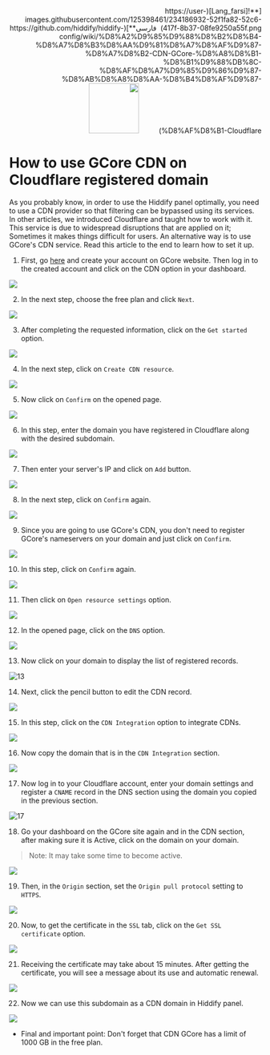 <div dir=rtl markdown=1>
[**![Lang_farsi](https://user-images.githubusercontent.com/125398461/234186932-52f1fa82-52c6-417f-8b37-08fe9250a55f.png) &nbsp;فارسی**](https://github.com/hiddify/hiddify-config/wiki/%D8%A2%D9%85%D9%88%D8%B2%D8%B4-%D8%A7%D8%B3%D8%AA%D9%81%D8%A7%D8%AF%D9%87-%D8%A7%D8%B2-CDN-GCore-%D8%A8%D8%B1-%D8%B1%D9%88%DB%8C-%D8%AF%D8%A7%D9%85%D9%86%D9%87-%D8%AB%D8%A8%D8%AA-%D8%B4%D8%AF%D9%87-%D8%AF%D8%B1-Cloudflare)&nbsp;&nbsp;&nbsp;&nbsp;&nbsp;&nbsp;&nbsp;&nbsp;&nbsp;&nbsp;<a href="https://github.com/hiddify/hiddify-config/wiki/All-tutorials-and-videos"><img width="100" src="https://github.com/hiddify/hiddify-config/assets/125398461/8ac5b906-105c-4b98-acf5-0e12e39e33f6" /></a>
</div>

# How to use GCore CDN on Cloudflare registered domain

As you probably know, in order to use the Hiddify panel optimally, you need to use a CDN provider so that filtering can be bypassed using its services. In other articles, we introduced Cloudflare and taught how to work with it. This service is due to widespread disruptions that are applied on it; Sometimes it makes things difficult for users. An alternative way is to use GCore's CDN service. Read this article to the end to learn how to set it up.

1. First, go [here](https://gcore.com/) and create your account on GCore website. Then log in to the created account and click on the CDN option in your dashboard.

![](https://user-images.githubusercontent.com/125398461/235283540-83a44dbc-6b81-45d2-a04f-be2749cf0429.jpg)

2. In the next step, choose the free plan and click `Next`.

![](https://user-images.githubusercontent.com/125398461/235283581-a392f93e-4d8a-44d9-9521-be83fb09564b.jpg)

3. After completing the requested information, click on the `Get started` option.

![](https://user-images.githubusercontent.com/125398461/235283590-6654cae1-cc3b-42c6-ae8c-d4cc26b71a15.jpg)

4. In the next step, click on `Create CDN resource`.

![](https://user-images.githubusercontent.com/125398461/235283617-042ee013-e1a1-4567-aa6c-fcbf1080fa99.jpg)

5. Now click on `Confirm` on the opened page.

![](https://user-images.githubusercontent.com/125398461/235283626-b7923519-ffbc-425b-a65b-3063e19595a1.jpg)

6. In this step, enter the domain you have registered in Cloudflare along with the desired subdomain.

![](https://user-images.githubusercontent.com/125398461/235283639-ef21b5ba-5efd-48d5-a852-7aa8050b4316.jpg)

7. Then enter your server's IP and click on `Add` button.

![](https://user-images.githubusercontent.com/125398461/235283674-400d9213-029a-429b-9985-699c0bd40ba3.jpg)

8. In the next step, click on `Confirm` again.

![](https://user-images.githubusercontent.com/125398461/235283679-fbb415e0-5b12-4880-be94-3f2a17ba5895.jpg)

9. Since you are going to use GCore's CDN, you don't need to register GCore's nameservers on your domain and just click on `Confirm`.

![](https://user-images.githubusercontent.com/125398461/235283686-69d71bb4-2c27-4375-8a04-3a7f2f1fac21.jpg)

10. In this step, click on `Confirm` again.

![](https://user-images.githubusercontent.com/125398461/235283803-1ca531c7-efb6-4bf2-ba21-5f68de3cc9df.jpg)

11. Then click on `Open resource settings` option.

![](https://user-images.githubusercontent.com/125398461/235283807-225d6325-b388-4a21-9b41-5da3f7457ba9.jpg)

12. In the opened page, click on the `DNS` option.

![](https://user-images.githubusercontent.com/125398461/235283814-711cf947-256c-4cda-8cc5-236abe8a6b31.jpg)

13. Now click on your domain to display the list of registered records.

![13](https://user-images.githubusercontent.com/125398461/235283822-62ce802c-d7c2-44e8-8fd6-a418fe6a04c2.jpg)

14. Next, click the pencil button to edit the CDN record.

![](https://user-images.githubusercontent.com/125398461/235283921-81cfdb21-b00b-4e94-907d-3a6b95f7b650.jpg)

15. In this step, click on the `CDN Integration` option to integrate CDNs.

![](https://user-images.githubusercontent.com/125398461/235284019-0301d8e3-d882-4482-9c75-23a30e4fb2f1.jpg)

16. Now copy the domain that is in the `CDN Integration` section.

![](https://user-images.githubusercontent.com/125398461/235284138-6355a421-a7da-46c8-803a-b4b65cdc8fb1.jpg)

17. Now log in to your Cloudflare account, enter your domain settings and register a `CNAME` record in the DNS section using the domain you copied in the previous section.

![17](https://user-images.githubusercontent.com/125398461/235284172-560987a3-8528-497a-89c9-58927fddc327.jpg)

18. Go your dashboard on the GCore site again and in the CDN section, after making sure it is Active, click on the domain on your domain.

> Note: It may take some time to become active.

![](https://user-images.githubusercontent.com/125398461/235284405-71b9fe26-e25c-4750-b349-1fac9cd34efb.jpg)

19. Then, in the `Origin` section, set the `Origin pull protocol` setting to `HTTPS`.

![](https://user-images.githubusercontent.com/125398461/235284438-6d4e0c6e-79dc-4175-8718-8a85b68b46d1.jpg)

20. Now, to get the certificate in the `SSL` tab, click on the `Get SSL certificate` option.

![](https://user-images.githubusercontent.com/125398461/235284577-e0ee7fbb-31d9-476b-9901-f2fb78c5c22d.jpg)

21. Receiving the certificate may take about 15 minutes. After getting the certificate, you will see a message about its use and automatic renewal.

![](https://user-images.githubusercontent.com/125398461/235284579-898335c0-28d3-477f-b900-3f8a381bcdda.jpg)

22. Now we can use this subdomain as a CDN domain in Hiddify panel.

![](https://user-images.githubusercontent.com/125398461/235284966-63477444-51d0-45dd-be27-2307f43df54f.jpg)

* Final and important point: Don't forget that CDN GCore has a limit of 1000 GB in the free plan.